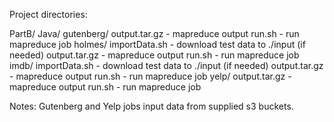 Project directories:

PartB/
    Java/
        gutenberg/
            output.tar.gz   - mapreduce output
            run.sh          - run mapreduce job
        holmes/
            importData.sh   - download test data to ./input (if needed)
            output.tar.gz   - mapreduce output
            run.sh          - run mapreduce job
        imdb/
            importData.sh   - download test data to ./input (if needed)
            output.tar.gz   - mapreduce output
            run.sh          - run mapreduce job
        yelp/
            output.tar.gz   - mapreduce output
            run.sh          - run mapreduce job

Notes:
    Gutenberg and Yelp jobs input data from supplied s3 buckets. 
